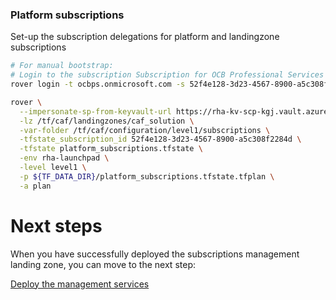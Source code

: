 
### Platform subscriptions
Set-up the subscription delegations for platform and landingzone subscriptions

```bash
# For manual bootstrap:
# Login to the subscription Subscription for OCB Professional Services with the user rahmat.hadi@ocbps.onmicrosoft.com
rover login -t ocbps.onmicrosoft.com -s 52f4e128-3d23-4567-8900-a5c308f2284d

rover \
  --impersonate-sp-from-keyvault-url https://rha-kv-scp-kgj.vault.azure.net/ \
  -lz /tf/caf/landingzones/caf_solution \
  -var-folder /tf/caf/configuration/level1/subscriptions \
  -tfstate_subscription_id 52f4e128-3d23-4567-8900-a5c308f2284d \
  -tfstate platform_subscriptions.tfstate \
  -env rha-launchpad \
  -level level1 \
  -p ${TF_DATA_DIR}/platform_subscriptions.tfstate.tfplan \
  -a plan

```


# Next steps

When you have successfully deployed the subscriptions management landing zone, you can move to the next step:

[Deploy the management services](../../level1/management/readme.md)